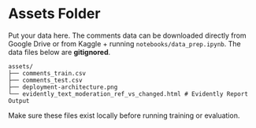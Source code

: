 
# Assets Folder

Put your data here. The comments data can be downloaded directly from Google Drive or from Kaggle + running `notebooks/data_prep.ipynb`. The data files below are **gitignored**.

```
assets/
├── comments_train.csv 
├── comments_test.csv 
├── deployment-architecture.png
└── evidently_text_moderation_ref_vs_changed.html # Evidently Report Output
```

Make sure these files exist locally before running training or evaluation.
